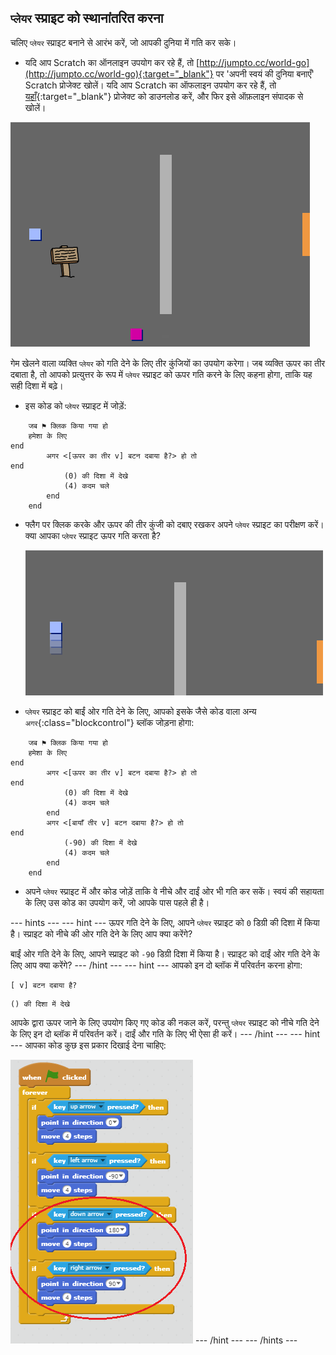 ## `प्लेयर` स्प्राइट को स्थानांतरित करना

चलिए `प्लेयर` स्प्राइट बनाने से आरंभ करें, जो आपकी दुनिया में गति कर सके।

+ यदि आप Scratch का ऑनलाइन उपयोग कर रहे हैं, तो [http://jumpto.cc/world-go](http://jumpto.cc/world-go){:target="_blank"} पर 'अपनी स्वयं की दुनिया बनाएँ' Scratch प्रोजेक्ट खोलें। यदि आप Scratch का ऑफलाइन उपयोग कर रहे हैं, तो [यहाँ](http://jumpto.cc/world-get){:target="_blank"} प्रोजेक्ट को डाउनलोड करें, और फिर इसे ऑफ़लाइन संपादक से खोलें।  

![screenshot](images/world-starter.png)

गेम खेलने वाला व्यक्ति `प्लेयर` को गति देने के लिए तीर कुंजियों का उपयोग करेगा। जब व्यक्ति ऊपर का तीर दबाता है, तो आपको प्रत्युत्तर के रूप में `प्लेयर` स्प्राइट को ऊपर गति करने के लिए कहना होगा, ताकि यह सही दिशा में बढ़े।

+ इस कोड को `प्लेयर` स्प्राइट में जोड़ें:

```blocks
	जब ⚑ क्लिक किया गया हो
	हमेशा के लिए
end
		अगर <[ऊपर का तीर v] बटन दबाया है?> हो तो
end
			(0) की दिशा में देखे
            (4) कदम चले
		end
	end
```

+ फ्लैग पर क्लिक करके और ऊपर की तीर कुंजी को दबाए रखकर अपने `प्लेयर` स्प्राइट का परीक्षण करें। क्या आपका `प्लेयर` स्प्राइट ऊपर गति करता है?

	![screenshot](images/world-up.png)

+ `प्लेयर` स्प्राइट को बाईं ओर गति देने के लिए, आपको इसके जैसे कोड वाला अन्य `अगर`{:class="blockcontrol"} ब्लॉक जोड़ना होगा:

```blocks
	जब ⚑ क्लिक किया गया हो
	हमेशा के लिए
end
		अगर <[ऊपर का तीर v] बटन दबाया है?> हो तो
end
			(0) की दिशा में देखे
            (4) कदम चले
		end
        अगर <[बायाँ तीर v] बटन दबाया है?> हो तो
end
			(-90) की दिशा में देखे
            (4) कदम चले
		end
	end
```

+ अपने `प्लेयर` स्प्राइट में और कोड जोड़ें ताकि वे नीचे और दाईं ओर भी गति कर सकें। स्वयं की सहायता के लिए उस कोड का उपयोग करें, जो आपके पास पहले ही है।

--- hints ---
--- hint ---
ऊपर गति देने के लिए, आपने `प्लेयर` स्प्राइट को `0` डिग्री की दिशा में किया है। स्प्राइट को नीचे की ओर गति देने के लिए आप क्या करेंगे?

बाईं ओर गति देने के लिए, आपने स्प्राइट को `-90` डिग्री दिशा में किया है। स्प्राइट को दाईं ओर गति देने के लिए आप क्या करेंगे?
--- /hint ---
--- hint ---
आपको इन दो ब्लॉक में परिवर्तन करना होगा:
```blocks
[ v] बटन दबाया है?
```
```blocks
() की दिशा में देखे
```

आपके द्वारा ऊपर जाने के लिए उपयोग किए गए कोड की नकल करें, परन्तु `प्लेयर` स्प्राइट को नीचे गति देने के लिए इन दो ब्लॉक में परिवर्तन करें। दाईं और गति के लिए भी ऐसा ही करें।
--- /hint ---
--- hint ---
आपका कोड कुछ इस प्रकार दिखाई देना चाहिए:

![Moving down and right](images/finished-move-down-right.png)
--- /hint ---
--- /hints ---
